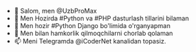 - 👋 Salom, men @UzbProMax
- 👀 Men Hozirda #Python va #PHP dasturlash tillarini bilaman
- 🌱 Men hozir #Python Django bo'limida o'rganyapman
- 💞️ Men bilan hamkorlik qilmoqchilarni chorlab qolaman
- 📫 Meni Telegramda @iCoderNet kanalidan topasiz.

